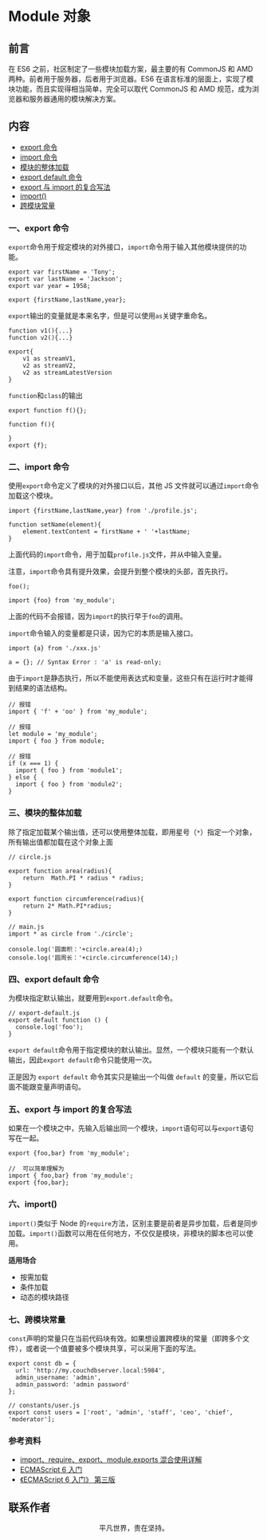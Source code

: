 # Module 对象

## 前言

在 ES6 之前，社区制定了一些模块加载方案，最主要的有 CommonJS 和 AMD 两种。前者用于服务器，后者用于浏览器。ES6 在语言标准的层面上，实现了模块功能，而且实现得相当简单，完全可以取代 CommonJS 和 AMD 规范，成为浏览器和服务器通用的模块解决方案。

## 内容

- [export 命令](#一、export-命令)
- [import 命令](#二、import-命令)
- [模块的整体加载](#三、模块的整体加载)
- [export default 命令](#四、export-default-命令)
- [export 与 import 的复合写法](#五、export-与-import-的复合写法)
- [import()](#六、import)
- [跨模块常量](#七、跨模块常量)

### 一、export 命令

`export`命令用于规定模块的对外接口，`import`命令用于输入其他模块提供的功能。

```
export var firstName = 'Tony';
export var lastName = 'Jackson';
export var year = 1958;

export {firstName,lastName,year};
```

`export`输出的变量就是本来名字，但是可以使用`as`关键字重命名。

```
function v1(){...}
function v2(){...}

export{
    v1 as streamV1,
    v2 as streamV2,
    v2 as streamLatestVersion
}
```

`function`和`class`的输出

```
export function f(){};

function f(){

}
export {f};

```

### 二、import 命令

使用`export`命令定义了模块的对外接口以后，其他 JS 文件就可以通过`import`命令加载这个模块。

```
import {firstName,lastName,year} from './profile.js';

function setName(element){
    element.textContent = firstName + ' '+lastName;
}
```

上面代码的`import`命令，用于加载`profile.js`文件，并从中输入变量。

注意，`import`命令具有提升效果，会提升到整个模块的头部，首先执行。

```
foo();

import {foo} from 'my_module';
```

上面的代码不会报错，因为`import`的执行早于`foo`的调用。

`import`命令输入的变量都是只读，因为它的本质是输入接口。

```
import {a} from './xxx.js'

a = {}; // Syntax Error : 'a' is read-only;
```

由于`import`是静态执行，所以不能使用表达式和变量，这些只有在运行时才能得到结果的语法结构。

```
// 报错
import { 'f' + 'oo' } from 'my_module';

// 报错
let module = 'my_module';
import { foo } from module;

// 报错
if (x === 1) {
  import { foo } from 'module1';
} else {
  import { foo } from 'module2';
}
```

### 三、模块的整体加载

除了指定加载某个输出值，还可以使用整体加载，即用星号（`*`）指定一个对象，所有输出值都加载在这个对象上面

```
// circle.js

export function area(radius){
    return  Math.PI * radius * radius;
}

export function circumference(radius){
    return 2* Math.PI*radius;
}

// main.js
import * as circle from './circle';

console.log('圆面积：'+circle.area(4);)
console.log('圆周长：'+circle.circumference(14);)
```

### 四、export default 命令

为模块指定默认输出，就要用到`export.default`命令。

```
// export-default.js
export default function () {
  console.log('foo');
}
```

`export default`命令用于指定模块的默认输出。显然，一个模块只能有一个默认输出，因此`export default`命令只能使用一次。

正是因为 `export default` 命令其实只是输出一个叫做 `default` 的变量，所以它后面不能跟变量声明语句。

### 五、export 与 import 的复合写法

如果在一个模块之中，先输入后输出同一个模块，`import`语句可以与`export`语句写在一起。

```
export {foo,bar} from 'my_module';

//  可以简单理解为
import { foo,bar} from 'my_module';
export {foo,bar};
```

### 六、import()

`import()`类似于 Node 的`require`方法，区别主要是前者是异步加载，后者是同步加载。`import()`函数可以用在任何地方，不仅仅是模块，非模块的脚本也可以使用。

**适用场合**

- 按需加载
- 条件加载
- 动态的模块路径

### 七、跨模块常量

`const`声明的常量只在当前代码块有效。如果想设置跨模块的常量（即跨多个文件），或者说一个值要被多个模块共享，可以采用下面的写法。

```
export const db = {
  url: 'http://my.couchdbserver.local:5984',
  admin_username: 'admin',
  admin_password: 'admin password'
};

// constants/user.js
export const users = ['root', 'admin', 'staff', 'ceo', 'chief', 'moderator'];
```

### 参考资料

- [import、require、export、module.exports 混合使用详解](https://juejin.im/post/5a2e5f0851882575d42f5609)
- [ECMAScript 6 入门](http://es6.ruanyifeng.com/#docs/module)
- [《ECMAScript 6 入门》 第三版](https://yjhenan.gitbooks.io/-ecmascript-6/docs/module.html)

## 联系作者

<div align="center">
    <p>
        平凡世界，贵在坚持。
    </p>
    <img :src="$withBase('/about/contact.png')" />
</div>
